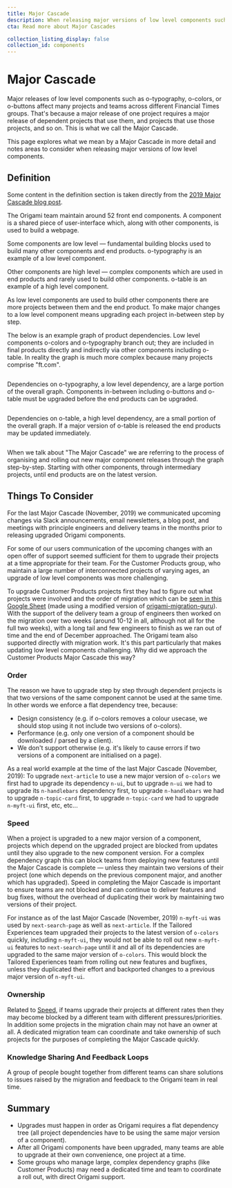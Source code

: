 ```yaml
---
title: Major Cascade
description: When releasing major versions of low level components such as o-typography, o-colors, or o-buttons many projects and teams across different Financial Times groups are affected. This we call a Major Cascade. This page explores what we mean by a  Major Cascade in more detail and notes areas to consider when releasing major versions of low level components.
cta: Read more about Major Cascades

collection_listing_display: false
collection_id: components
---
```


# Major Cascade

Major releases of low level components such as o-typography, o-colors, or o-buttons affect many projects and teams across different Financial Times groups. That's because a major release of one project requires a major release of dependent projects that use them, and projects that use those projects, and so on. This is what we call the Major Cascade.

This page explores what we mean by a  Major Cascade in more detail and notes areas to consider when releasing major versions of low level components.

## Definition

<aside>
Some content in the definition section is taken directly from the <a href="https://origami.ft.com/blog/2019/10/31/major-cascade/">2019 Major Cascade blog post</a>.
</aside>

The Origami team maintain around 52 front end components. A component is a shared piece of user-interface which, along with other components, is used to build a webpage.

Some components are low level — fundamental building blocks used to build many other components and end products. o-typography is an example of a low level component.

Other components are high level — complex components which are used in end products and rarely used to build other components. o-table is an example of a high level component.

As low level components are used to build other components there are more projects between them and the end product. To make major changes to a low level component means upgrading each project in-between step by step.

The below is an example graph of product dependencies. Low level components o-colors and o-typography branch out; they are included in final products directly and indirectly via other components including o-table. In reality the graph is much more complex because many projects comprise "ft.com".

<img alt="" src="/assets/images/2019-10-31-major-cascade/all-graph.svg" />

Dependencies on o-typography, a low level dependency, are a large portion of the overall graph. Components in-between including o-buttons and o-table must be upgraded before the end products can be upgraded.

<img alt="" src="/assets/images/2019-10-31-major-cascade/typography-graph.svg" />

Dependencies on o-table, a high level dependency, are a small portion of the overall graph. If a major version of o-table is released the end products may be updated immediately.

<img alt="" src="/assets/images/2019-10-31-major-cascade/table-graph.svg" />


When we talk about "The Major Cascade" we are referring to the process of organising and rolling out new major component releases through the graph step-by-step. Starting with other components, through intermediary projects, until end products are on the latest version.

## Things To Consider

For the last Major Cascade (November, 2019) we communicated upcoming changes via Slack announcements, email newsletters, a blog post, and meetings with principle engineers and delivery teams in the months prior to releasing upgraded Origami components.

For some of our users communication of the upcoming changes with an open offer of support seemed sufficient for them to upgrade their projects at a time appropriate for their team. For the Customer Products group, who maintain a large number of interconnected projects of varying ages, an upgrade of low level components was more challenging.

To upgrade Customer Products projects first they had to figure out what projects were involved and the order of migration which can be [seen in this Google Sheet](https://docs.google.com/spreadsheets/d/1cmxGQp5ZgtAwSkS8Rww_4vk8xvN-GB9iAhNQf9iwcYs/edit#gid=1320807547) (made using a modified version of [origami-migration-guru](https://github.com/financial-times/origami-migration-guru)). With the support of the delivery team a group of engineers then worked on the migration over two weeks (around 10-12 in all, although not all for the full two weeks), with a long tail and few engineers to finish as we ran out of time and the end of December approached. The Origami team also supported directly with migration work. It's this part particularly that makes updating low level components challenging. Why did we approach the Customer Products Major Cascade this way?

### Order

The reason we have to upgrade step by step through dependent projects is that two versions of the same component cannot be used at the same time. In other words we enforce a flat dependency tree, because:
- Design consistency (e.g. if o-colors removes a colour usecase, we should stop using it not include two versions of o-colors).
- Performance (e.g. only one version of a component should be downloaded / parsed by a client).
- We don't support otherwise (e.g. it's likely to cause errors if two versions of a component are initialised on a page).

As a real world example at the time of the last Major Cascade (November, 2019): To upgrade `next-article` to use a new major version of `o-colors` we first had to upgrade its dependency `n-ui`, but to upgrade `n-ui` we had to upgrade its `n-handlebars` dependency first, to upgrade `n-handlebars` we had to upgrade `n-topic-card` first, to upgrade `n-topic-card` we had to upgrade `n-myft-ui` first, etc, etc...

### Speed

When a project is upgraded to a new major version of a component, projects which depend on the upgraded project are blocked from updates until they also upgrade to the new component version. For a complex dependency graph this can block teams from deploying new features until the Major Cascade is complete — unless they maintain two versions of their project (one which depends on the previous component major, and another which has upgraded). Speed in completing the Major Cascade is important to ensure teams are not blocked and can continue to deliver features and bug fixes, without the overhead of duplicating their work by maintaining two versions of their project.

For instance as of the last Major Cascade (November, 2019) `n-myft-ui` was used by `next-search-page` as well as `next-article`. If the Tailored Experiences team upgraded their projects to the latest version of `o-colors` quickly, including `n-myft-ui`, they would not be able to roll out new `n-myft-ui` features to `next-search-page` until it and all of its dependencies are upgraded to the same major version of `o-colors`. This would block the Tailored Experiences team from rolling out new features and bugfixes, unless they duplicated their effort and backported changes to a previous major version of `n-myft-ui`.

### Ownership

Related to [Speed](#speed), if teams upgrade their projects at different rates then they may become blocked by a different team with different pressures/priorities. In addition some projects in the migration chain may not have an owner at all. A dedicated migration team can coordinate and take ownership of such projects for the purposes of completing the Major Cascade quickly.

### Knowledge Sharing And Feedback Loops

A group of people bought together from different teams can share solutions to issues raised by the migration and feedback to the Origami team in real time.

## Summary

- Upgrades must happen in order as Origami requires a flat dependency tree (all project dependencies have to be using the same major version of a component).
- After all Origami components have been upgraded, many teams are able to upgrade at their own convenience, one project at a time.
- Some groups who manage large, complex dependency graphs (like Customer Products) may need a dedicated time and team to coordinate a roll out, with direct Origami support.
